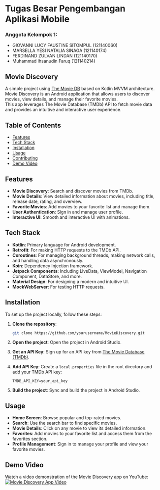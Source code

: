 # Tugas Besar Pengembangan Aplikasi Mobile

### Anggota Kelompok 1:
- GIOVANNI LUCY FAUSTINE SITOMPUL (121140060)
- MARSELLA YESI NATALIA SINAGA (121140174)
- FERDINAND ZULVAN LINDAN	(121140170)
- Muhammad Ihsanudin Faruq (121140214)

## Movie Discovery
A simple project using [The Movie DB](https://www.themoviedb.org) based on Kotlin MVVM architecture. <br>
Movie Discovery is an Android application that allows users to discover movies, view details, and manage their favorite movies. <br>
This app leverages The Movie Database (TMDb) API to fetch movie data and provides an intuitive and interactive user experience. <br>

## Table of Contents
- [Features](#features)
- [Tech Stack](#tech-stack)
- [Installation](#installation)
- [Usage](#usage)
- [Contributing](#contributing)
- [Demo Video](#demo-video)

## Features
- **Movie Discovery**: Search and discover movies from TMDb.
- **Movie Details**: View detailed information about movies, including title, release date, rating, and overview.
- **Favorite Movies**: Add movies to your favorite list and manage them.
- **User Authentication**: Sign in and manage user profile.
- **Interactive UI**: Smooth and interactive UI with animations.

## Tech Stack
- **Kotlin**: Primary language for Android development.
- **Retrofit**: For making HTTP requests to the TMDb API.
- **Coroutines**: For managing background threads, making network calls, and handling data asynchronously.
- **Koin**: Dependency Injection framework.
- **Jetpack Components**: Including LiveData, ViewModel, Navigation Component, DataStore, and more.
- **Material Design**: For designing a modern and intuitive UI.
- **MockWebServer**: For testing HTTP requests.

## Installation
To set up the project locally, follow these steps:
1. **Clone the repository**:
    ```bash
    git clone https://github.com/yourusername/MovieDiscovery.git
    ```

2. **Open the project**: Open the project in Android Studio.

3. **Get an API Key**: Sign up for an API key from [The Movie Database (TMDb)](https://www.themoviedb.org/documentation/api).

4. **Add API Key**: Create a `local.properties` file in the root directory and add your TMDb API key:
    ```
    TMDB_API_KEY=your_api_key
    ```

5. **Build the project**: Sync and build the project in Android Studio.

## Usage
- **Home Screen**: Browse popular and top-rated movies.
- **Search**: Use the search bar to find specific movies.
- **Movie Details**: Click on any movie to view its detailed information.
- **Favorites**: Add movies to your favorite list and access them from the favorites section.
- **Profile Management**: Sign in to manage your profile and view your favorite movies.

## Demo Video
Watch a video demonstration of the Movie Discovery app on YouTube:
[![Movie Discovery App Video](https://img.youtube.com/vi/btew0reJ_9o/0.jpg)](https://youtu.be/btew0reJ_9o)
